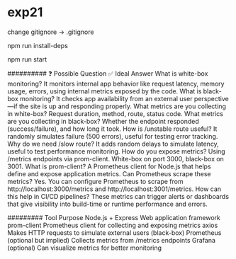 # exp21

change gitignore -> .gitignore

npm run install-deps 

npm run start

##########
❓ Possible Question	✅ Ideal Answer
What is white-box monitoring?	It monitors internal app behavior like request latency, memory usage, errors, using internal metrics exposed by the code.
What is black-box monitoring?	It checks app availability from an external user perspective—if the site is up and responding properly.
What metrics are you collecting in white-box?	Request duration, method, route, status code.
What metrics are you collecting in black-box?	Whether the endpoint responded (success/failure), and how long it took.
How is /unstable route useful?	It randomly simulates failure (500 errors), useful for testing error tracking.
Why do we need /slow route?	It adds random delays to simulate latency, useful to test performance monitoring.
How do you expose metrics?	Using /metrics endpoints via prom-client. White-box on port 3000, black-box on 3001.
What is prom-client?	A Prometheus client for Node.js that helps define and expose application metrics.
Can Prometheus scrape these metrics?	Yes. You can configure Prometheus to scrape from http://localhost:3000/metrics and http://localhost:3001/metrics.
How can this help in CI/CD pipelines?	These metrics can trigger alerts or dashboards that give visibility into build-time or runtime performance and errors.

#########
Tool	Purpose
Node.js + Express	Web application framework
prom-client	Prometheus client for collecting and exposing metrics
axios	Makes HTTP requests to simulate external users (black-box)
Prometheus (optional but implied)	Collects metrics from /metrics endpoints
Grafana (optional)	Can visualize metrics for better monitoring

